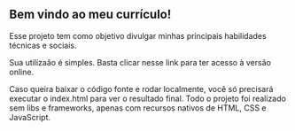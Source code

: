 ## Bem vindo ao meu currículo!

Esse projeto tem como objetivo divulgar minhas principais habilidades técnicas e sociais.

Sua utilizaão é simples. Basta clicar nesse link para ter acesso à versão online.

Caso queira baixar o código fonte e rodar localmente, você só precisará executar o index.html para ver o resultado final. Todo o projeto foi realizado sem libs e frameworks, apenas com recursos nativos de HTML, CSS e JavaScript.